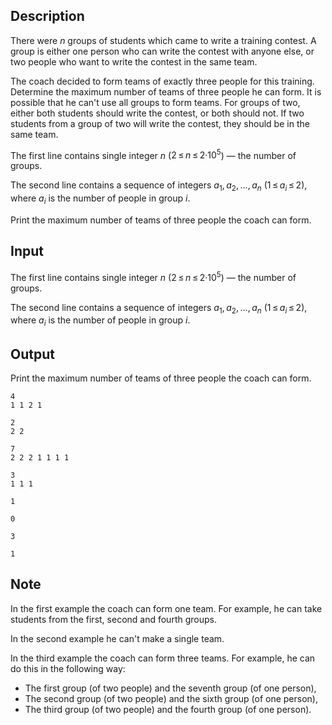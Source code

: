 ## Description

<div><p>There were <span class="tex-span"><i>n</i></span> groups of students which came to write a training contest. A group is either one person who can write the contest with anyone else, or two people who want to write the contest in the same team.</p><p>The coach decided to form teams of exactly three people for this training. Determine the maximum number of teams of three people he can form. It is possible that he can't use all groups to form teams. For groups of two, either both students should write the contest, or both should not. If two students from a group of two will write the contest, they should be in the same team.</p></div><div class="input-specification"><p>The first line contains single integer <span class="tex-span"><i>n</i></span> (<span class="tex-span">2 ≤ <i>n</i> ≤ 2·10<sup class="upper-index">5</sup></span>) — the number of groups.</p><p>The second line contains a sequence of integers <span class="tex-span"><i>a</i><sub class="lower-index">1</sub>, <i>a</i><sub class="lower-index">2</sub>, ..., <i>a</i><sub class="lower-index"><i>n</i></sub></span> (<span class="tex-span">1 ≤ <i>a</i><sub class="lower-index"><i>i</i></sub> ≤ 2</span>), where <span class="tex-span"><i>a</i><sub class="lower-index"><i>i</i></sub></span> is the number of people in group <span class="tex-span"><i>i</i></span>.</p></div><div class="output-specification"><p>Print the maximum number of teams of three people the coach can form.</p></div>

## Input

<p>The first line contains single integer <span class="tex-span"><i>n</i></span> (<span class="tex-span">2 ≤ <i>n</i> ≤ 2·10<sup class="upper-index">5</sup></span>) — the number of groups.</p><p>The second line contains a sequence of integers <span class="tex-span"><i>a</i><sub class="lower-index">1</sub>, <i>a</i><sub class="lower-index">2</sub>, ..., <i>a</i><sub class="lower-index"><i>n</i></sub></span> (<span class="tex-span">1 ≤ <i>a</i><sub class="lower-index"><i>i</i></sub> ≤ 2</span>), where <span class="tex-span"><i>a</i><sub class="lower-index"><i>i</i></sub></span> is the number of people in group <span class="tex-span"><i>i</i></span>.</p>

## Output

<p>Print the maximum number of teams of three people the coach can form.</p>





```input1
4
1 1 2 1

```




```input2
2
2 2

```




```input3
7
2 2 2 1 1 1 1

```




```input4
3
1 1 1

```




```output1
1

```




```output2
0

```




```output3
3

```




```output4
1

```



## Note

<p>In the first example the coach can form one team. For example, he can take students from the first, second and fourth groups.</p><p>In the second example he can't make a single team.</p><p>In the third example the coach can form three teams. For example, he can do this in the following way:</p><ul> <li> The first group (of two people) and the seventh group (of one person), </li><li> The second group (of two people) and the sixth group (of one person), </li><li> The third group (of two people) and the fourth group (of one person). </li></ul>
